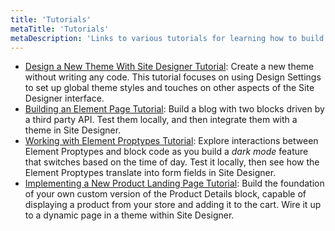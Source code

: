 ```yaml
---
title: 'Tutorials'
metaTitle: 'Tutorials'
metaDescription: 'Links to various tutorials for learning how to build on Element.'
---
```


- [Design a New Theme With Site Designer Tutorial](tutorials/site-designer): Create a new theme without writing any code. This tutorial focuses on using Design Settings to set up global theme styles and touches on other aspects of the Site Designer interface.
- [Building an Element Page Tutorial](tutorials/building-an-element-page): Build a blog with two blocks driven by a third party API. Test them locally, and then integrate them with a theme in Site Designer.
- [Working with Element Proptypes Tutorial](tutorials/proptypes): Explore interactions between Element Proptypes and block code as you build a _dark mode_ feature that switches based on the time of day. Test it locally, then see how the Element Proptypes translate into form fields in Site Designer.
- [Implementing a New Product Landing Page Tutorial](tutorials/product-landing-page): Build the foundation of your own custom version of the Product Details block, capable of displaying a product from your store and adding it to the cart. Wire it up to a dynamic page in a theme within Site Designer.
